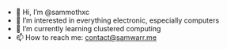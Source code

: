 - 👋 Hi, I’m @sammothxc
- 👀 I’m interested in everything electronic, especially computers
- 🌱 I’m currently learning clustered computing
- 📫 How to reach me: contact@samwarr.me

<!---
sammothxc/sammothxc is a ✨ special ✨ repository because its `README.md` (this file) appears on your GitHub profile.
You can click the Preview link to take a look at your changes.
--->
